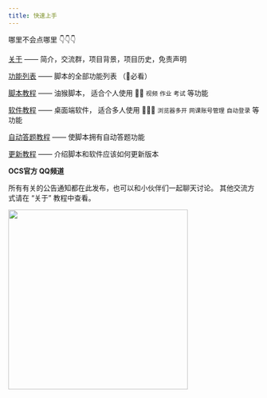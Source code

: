 ```yaml
---
title: 快速上手
--- 
```

 
哪里不会点哪里 👇👇👇
 
[关于](/docs/about) ——  简介，交流群，项目背景，项目历史，免责声明

[功能列表](/docs/feat-list)  —— 脚本的全部功能列表 （🎉必看）

[脚本教程](/docs/script)  —— 油猴脚本， 适合个人使用 🧑‍💻 `视频` `作业` `考试` 等功能

[软件教程](/docs/app)  —— 桌面端软件， 适合多人使用 👨‍👧‍👧  `浏览器多开` `网课账号管理` `自动登录` 等功能

[自动答题教程](/docs/work)  —— 使脚本拥有自动答题功能

[更新教程](/docs/update)  —— 介绍脚本和软件应该如何更新版本

**OCS官方 QQ频道**

所有有关的公告通知都在此发布，也可以和小伙伴们一起聊天讨论。
其他交流方式请在 “关于” 教程中查看。

<img src="https://cdn.ocsjs.com/public/images/qq_pindao.jpg" width="360" />

